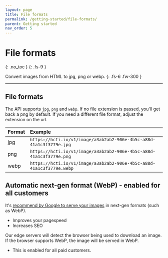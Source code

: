 ```yaml
---
layout: page
title: File formats
permalink: /getting-started/file-formats/
parent: Getting started
nav_order: 5
---
```

# File formats
{: .no_toc }
{: .fs-9 }

Convert images from HTML to jpg, png or webp.
{: .fs-6 .fw-300 }

<hr>

## File formats

The API supports `jpg`, `png` and `webp`. If no file extension is passed, you'll get back a png by default. If you need a different file format, adjust the extension on the url.

| **Format** | **Example** |
| :--- | :--- |
| jpg | `https://hcti.io/v1/image/a3ab2ab2-906e-4b5c-a88d-41a1c3f3779e.jpg` |
| png | `https://hcti.io/v1/image/a3ab2ab2-906e-4b5c-a88d-41a1c3f3779e.png` |
| webp | `https://hcti.io/v1/image/a3ab2ab2-906e-4b5c-a88d-41a1c3f3779e.webp` |

## Automatic next-gen format (WebP) - enabled for all customers

It's [recommend by Google to serve your images](https://web.dev/uses-webp-images/) in next-gen formats (such as WebP).

- Improves your pagespeed
- Increases SEO

Our edge servers will detect the browser being used to download an image. If the browser supports WebP, the image will be served in WebP.

- This is enabled for all paid customers.
